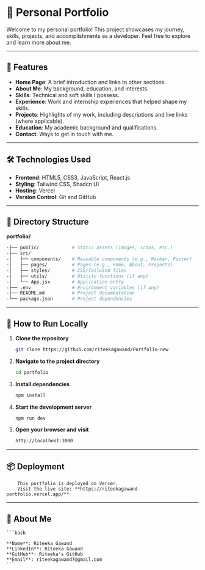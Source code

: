 # 🌟 Personal Portfolio

Welcome to my personal portfolio! This project showcases my journey, skills, projects, and accomplishments as a developer. Feel free to explore and learn more about me.

---

## 🚀 Features

- **Home Page**: A brief introduction and links to other sections.
- **About Me**: My background, education, and interests.
- **Skills**: Technical and soft skills I possess.
- **Experience**: Work and internship experiences that helped shape my skills.
- **Projects**: Highlights of my work, including descriptions and live links (where applicable).
- **Education**: My academic background and qualifications.
- **Contact**: Ways to get in touch with me.

---

## 🛠️ Technologies Used

- **Frontend**: HTML5, CSS3, JavaScript, React.js
- **Styling**: Tailwind CSS, Shadcn UI
- **Hosting**: Vercel
- **Version Control**: Git and GitHub

---

## 📁 Directory Structure

**portfolio/**
```bash
-├── public/            # Static assets (images, icons, etc.)
-├── src/
-│   ├── components/    # Reusable components (e.g., Navbar, Footer)
-│   ├── pages/         # Pages (e.g., Home, About, Projects)
-│   ├── styles/        # CSS/Tailwind files
-│   ├── utils/         # Utility functions (if any)
-│   └── App.jsx        # Application entry
-├── .env               # Environment variables (if any)
-├── README.md          # Project documentation
-└── package.json       # Project dependencies
```

---

## 🚧 How to Run Locally

1. **Clone the repository**  
   ```bash
   git clone https://github.com/riteekagawand/Portfolio-new

2. **Navigate to the project directory**  
   ```bash
   cd portfolio

3. **Install dependencies**  
   ```bash
   npm install

4. **Start the development server**  
   ```bash
   npm run dev

5. **Open your browser and visit**  
   ```bash
   http://localhost:3000

---

## 📦 Deployment
        This portfolio is deployed on Vercer.
        Visit the live site: **https://riteekagawand-portfolio.vercel.app/**

---

## 👤 About Me
    ```bash

    **Name**: Riteeka Gawand
    **LinkedIn**: Riteeka Gawand
    **GitHub**: Riteeka's GitHub
    **Email**: riteekagawand7@gmail.com
    ```


